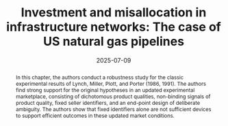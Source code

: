---
title: 'Investment and misallocation in infrastructure networks: The case of US natural gas pipelines'

# Authors
# If you created a profile for a user (e.g. the default `admin` user), write the username (folder name) here
# and it will be replaced with their full name and linked to their profile.
authors:
  - admin
  - Paul Schrimpf

# Author notes (optional)
author_notes: ''

date: '2025-07-09'
doi: ''

# Schedule page publish date (NOT publication's date).
publishDate: ''

# Publication type.
# Legend: 0 = Uncategorized; 1 = Conference paper; 2 = Journal article;
# 3 = Preprint / Working Paper; 4 = Report; 5 = Book; 6 = Book section;
# 7 = Thesis; 8 = Patent
publication_types: ['1']

# Publication name and optional abbreviated publication name.
publication: In *Proceedings of the 26th ACM Conference on Economics and Computing (EC)*. p. 8. ACM.
publication_short: ''

abstract: 'In this chapter, the authors conduct a robustness study for the classic experimental results of Lynch, Miller, Plott, and Porter (1986, 1991). The authors find strong support for the original hypotheses in an updated experimental marketplace, consisting of dichotomous product qualities, non-binding signals of product quality, fixed seller identifiers, and an end-point design of deliberate ambiguity. The authors show that fixed identifiers alone are not sufficient devices to support efficient outcomes in these updated market conditions.'

# Summary. An optional shortened abstract.
summary: ''

tags: ['Industrial organization', 'Social and economic networks', 'Dynamic networks', 'Environmental economics', 'Applied econometrics', 'Machine learning']

# Display this page in the Featured widget?
featured: false

# Custom links (uncomment lines below)
links:
 - name: 'Working paper (PDF)'
   url: 'https://www.psolimine.net/workingpapers/pipelines/pipelines.pdf'


url_pdf: ''
url_code: ''
url_dataset: ''
url_poster: ''
url_project: ''
url_slides: ''
url_source: ''
url_video: ''

# Featured image
# To use, add an image named `featured.jpg/png` to your page's folder.
image:
  caption: ''
  focal_point: ''
  preview_only: false

# Associated Projects (optional).
#   Associate this publication with one or more of your projects.
#   Simply enter your project's folder or file name without extension.
#   E.g. `internal-project` references `content/project/internal-project/index.md`.
#   Otherwise, set `projects: []`.
projects: []

# Slides (optional).
#   Associate this publication with Markdown slides.
#   Simply enter your slide deck's filename without extension.
#   E.g. `slides: "example"` references `content/slides/example/index.md`.
#   Otherwise, set `slides: ""`.
slides: ""
---